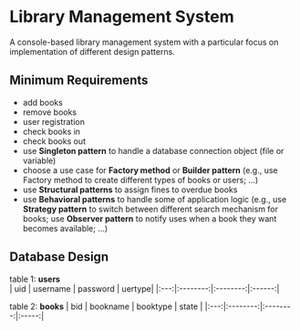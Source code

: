 # Library Management System
A console-based library management system with a particular focus on implementation of different design patterns.

## Minimum Requirements
- add books 
- remove books 
- user registration 
- check books in 
- check books out 
- use **Singleton pattern** to handle a database connection object (file or variable) 
- choose a use case for **Factory method** or **Builder pattern** (e.g., use Factory method 
to create different types of books or users; …) 
- use **Structural patterns** to assign fines to overdue books 
- use **Behavioral patterns** to handle some of application logic (e.g., use **Strategy 
pattern** to switch between different search mechanism for books; use **Observer 
pattern** to notify uses when a book they want becomes available; …)

## Database Design
table 1: **users**     
| uid | username | password | uertype|
|:---:|:--------:|:--------:|:------:|

table 2: **books**
| bid | bookname | booktype | state |
|:---:|:--------:|:--------:|:-----:|


